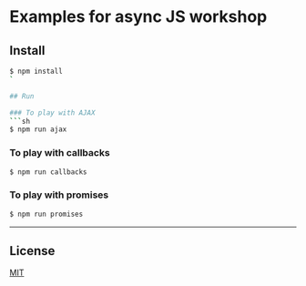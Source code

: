 # Examples for async JS workshop

## Install
```sh
$ npm install
`

## Run

### To play with AJAX
```sh
$ npm run ajax
```

### To play with callbacks
```sh
$ npm run callbacks
```

### To play with promises
```sh
$ npm run promises
```

----

## License
[MIT](https://opensource.org/licenses/MIT)
